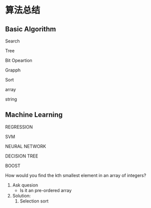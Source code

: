 # 算法总结

## Basic Algorithm

Search

Tree

Bit Opeartion

Grapph

Sort

array

string

## Machine Learning

REGRESSION

SVM

NEURAL NETWORK

DECISION TREE

BOOST

How would you find the kth smallest element in an array of integers?

1. Ask quesion
    - Is it an pre-ordered array
2. Solution:
    1. Selection sort

